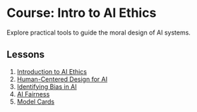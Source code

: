 # Course: Intro to AI Ethics

Explore practical tools to guide the moral design of AI systems.

## Lessons

1. [Introduction to AI Ethics](https://www.kaggle.com/code/var0101/introduction-to-ai-ethics)
2. [Human-Centered Design for AI](/Intro%20to%20AI%20Ethics/exercise-human-centered-design-for-ai.ipynb)
3. [Identifying Bias in AI](/Intro%20to%20AI%20Ethics/exercise-identifying-bias-in-ai.ipynb)
4. [AI Fairness]()
5. [Model Cards]()

<!--

## Certification

[See Kaggle certification](https://www.kaggle.com/learn/certification/jdperez96/intermediate-machine-learning)

<p align="center">
  <a href="https://www.kaggle.com/learn/certification/jdperez96/intermediate-machine-learning">
    <img width="460" height="300" src="./Jose David Pérez Cañellas - Intermediate Machine Learning.png">
  </a>
</p>

-->
